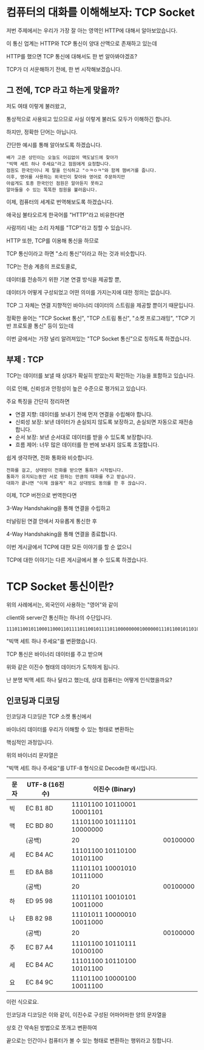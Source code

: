 # 컴퓨터의 대화를 이해해보자: TCP Socket

저번 주제에서는 우리가 가장 잘 아는 영역인 HTTP에 대해서 알아보았습니다.

이 통신 업계는 HTTP와 TCP 통신이 양대 산맥으로 존재하고 있는데

HTTP를 했으면 TCP 통신에 대해서도 한 번 알아봐야겠죠?

TCP가 더 서운해하기 전에, 한 번 시작해보겠습니다.

## 그 전에, TCP 라고 하는게 맞을까?
저도 여태 이렇게 불러왔고, 

통상적으로 사용되고 있으므로 사실 이렇게 불러도 모두가 이해하긴 합니다.

하지만, 정확한 단어는 아닙니다.

간단한 예시를 통해 알아보도록 하겠습니다.

```
배가 고픈 상민이는 오늘도 어김없이 맥도날드에 찾아가
"빅맥 세트 하나 주세요"라고 점원에게 요청합니다.
점원도 한국인이니 제 말을 인식하고 "ㅇㅋㅇㅋ"와 함께 햄버거를 줍니다.
이후, 영어를 사용하는 외국인이 찾아와 영어로 주문하지만
아쉽게도 토종 한국인인 점원은 알아듣지 못하고 
알아들을 수 있는 똑똑한 점원을 불러옵니다.
```
이제, 컴퓨터의 세계로 번역해보도록 하겠습니다. 

애국심 불타오르게 한국어를 "HTTP"라고 비유한다면

사람끼리 내는 소리 자체를 "TCP"라고 칭할 수 있습니다.

HTTP 또한, TCP를 이용해 통신을 하므로

TCP 통신이라고 하면 "소리 통신"이라고 하는 것과 비슷합니다.

TCP는 전송 계층의 프로토콜로,

데이터를 전송하기 위한 기본 연결 방식을 제공할 뿐,

데이터가 어떻게 구성되었고 어떤 의미를 가지는지에 대한 정의는 없습니다.

TCP 그 자체는 연결 지향적인 바이너리 데이터의 스트림을 제공할 뿐이기 때문입니다.

정확한 용어는 "TCP Socket 통신", "TCP 스트림 통신", "소켓 프로그래밍", "TCP 기반 프로토콜 통신" 등이 있는데

이번 글에서는 가장 널리 알려져있는 "TCP Socket 통신"으로 칭하도록 하겠습니다.

## 부제 : TCP
TCP는 데이터를 보낼 때 상대가 확실히 받았는지 확인하는 기능을 포함하고 있습니다.

이로 인해, 신뢰성과 안정성이 높은 수준으로 평가되고 있습니다.

주요 특징을 간단히 정리하면
- 연결 지향: 데이터를 보내기 전에 먼저 연결을 수립해야 합니다. 
- 신뢰성 보장: 보낸 데이터가 손실되지 않도록 보장하고, 손실되면 자동으로 재전송합니다. 
- 순서 보장: 보낸 순서대로 데이터를 받을 수 있도록 보장합니다. 
- 흐름 제어: 너무 많은 데이터를 한 번에 보내지 않도록 조절합니다.

쉽게 생각하면, 전화 통화와 비슷합니다.
```
전화를 걸고, 상대방이 전화를 받으면 통화가 시작됩니다.
통화가 유지되는동안 서로 원하는 만큼의 대화를 주고 받습니다.
대화가 끝나면 "이제 끊을게" 하고 상대방도 동의를 한 후 끊습니다.
```
이제, TCP 버전으로 번역한다면

3-Way Handshaking을 통해 연결을 수립하고

터널링된 연결 안에서 자유롭게 통신한 후

4-Way Handshaking을 통해 연결을 종료합니다.

이번 게시글에서 TCP에 대한 모든 이야기를 할 순 없으니

TCP에 대한 이야기는 다른 게시글에서 볼 수 있도록 하겠습니다.

# TCP Socket 통신이란?
위의 사례에서는, 외국인이 사용하는 "영어"와 같이

client와 server간 통신하는 하나의 수단입니다.

```
1110110010110001100011011110110010111101100000000100000011101100101101001010110011101101100010101011100001000000111011011001010110011000111010111000001010011000100000011101100101101110100100111011001011010010101100111011001000010010011100
```
"빅맥 세트 하나 주세요"를 변환했습니다.

TCP 통신은 바이너리 데이터를 주고 받으며

위와 같은 이진수 형태의 데이터가 도착하게 됩니다.

난 분명 빅맥 세트 하나 달라고 했는데, 상대 컴퓨터는 어떻게 인식했을까요?

## 인코딩과 디코딩
인코딩과 디코딩은 TCP 소켓 통신에서 

바이너리 데이터를 우리가 이해할 수 있는 형태로 변환하는 

핵심적인 과정입니다.

위의 바이너리 문자열은

"빅맥 세트 하나 주세요"를 UTF-8 형식으로 Decode한 예시입니다.

| 문자 | UTF-8 (16진수) | 이진수 (Binary)               |          |
| -- | ------------ | -------------------------- | -------- |
| 빅  | EC B1 8D     | 11101100 10110001 10001101 |          |
| 맥  | EC BD 80     | 11101100 10111101 10000000 |          |
|    | (공백)         | 20                         | 00100000 |
| 세  | EC B4 AC     | 11101100 10110100 10101100 |          |
| 트  | ED 8A B8     | 11101101 10001010 10111000 |          |
|    | (공백)         | 20                         | 00100000 |
| 하  | ED 95 98     | 11101101 10010101 10011000 |          |
| 나  | EB 82 98     | 11101011 10000010 10011000 |          |
|    | (공백)         | 20                         | 00100000 |
| 주  | EC B7 A4     | 11101100 10110111 10100100 |          |
| 세  | EC B4 AC     | 11101100 10110100 10101100 |          |
| 요  | EC 84 9C     | 11101100 10000100 10011100 |          |
이런 식으로요.

인코딩과 디코딩은 이와 같이, 이진수로 구성된 어마어마한 양의 문자열을

상호 간 약속된 방법으로 쪼개고 변환하여 

끝으로는 인간이나 컴퓨터가 볼 수 있는 형태로 변환하는 행위라고 칭합니다.


